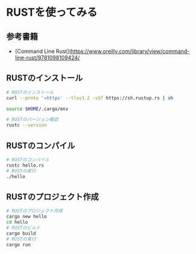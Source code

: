 # RUSTを使ってみる

## 参考書籍

- [Command Line Rust](https://www.oreilly.com/library/view/command-line-rust/9781098109424/

## RUSTのインストール

```bash
# RUSTのインストール
curl --proto '=https' --tlsv1.2 -sSf https://sh.rustup.rs | sh

source $HOME/.cargo/env

# RUSTのバージョン確認
rustc --version
```


## RUSTのコンパイル

```bash
# RUSTのコンパイル
rustc hello.rs
# RUSTの実行
./hello
```

## RUSTのプロジェクト作成

```bash
# RUSTのプロジェクト作成
cargo new hello
cd hello
# RUSTのビルド
cargo build
# RUSTの実行
cargo run
```
